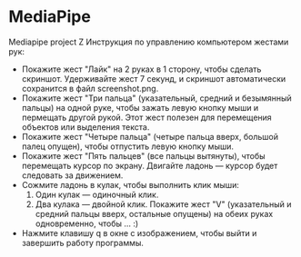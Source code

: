 # MediaPipe
Mediapipe project Z
Инструкция по управлению компьютером жестами рук:

  - Покажите жест "Лайк" на 2 руках в 1 сторону, чтобы сделать скриншот. Удерживайте жест 7 секунд, и скриншот автоматически сохранится в файл screenshot.png.
  - Покажите жест "Три пальца" (указательный, средний и безымянный пальцы) на одной руке, чтобы зажать левую кнопку мыши и пермещать другой рукой. Этот жест полезен для перемещения объектов или выделения текста.
  - Покажите жест "Четыре пальца" (четыре пальца вверх, большой палец опущен), чтобы отпустить левую кнопку мыши.
  - Покажите жест "Пять пальцев" (все пальцы вытянуты), чтобы перемещать курсор по экрану. Двигайте ладонь — курсор будет следовать за движением.
  - Сожмите ладонь в кулак, чтобы выполнить клик мыши:
    1. Один кулак — одиночный клик.
    2. Два кулака — двойной клик.
  Покажите жест "V" (указательный и средний пальцы вверх, остальные опущены) на обеих руках одновременно, чтобы ... :)
  - Нажмите клавишу q в окне с изображением, чтобы выйти и завершить работу программы.
